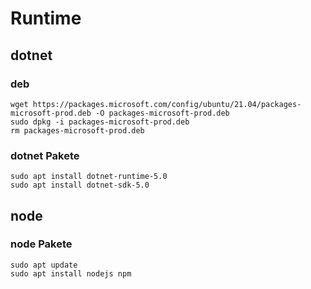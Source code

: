 # Runtime

## dotnet

### deb

```
wget https://packages.microsoft.com/config/ubuntu/21.04/packages-microsoft-prod.deb -O packages-microsoft-prod.deb
sudo dpkg -i packages-microsoft-prod.deb
rm packages-microsoft-prod.deb
```

### dotnet Pakete

```
sudo apt install dotnet-runtime-5.0
sudo apt install dotnet-sdk-5.0
```



## node

### node Pakete

```
sudo apt update
sudo apt install nodejs npm
```